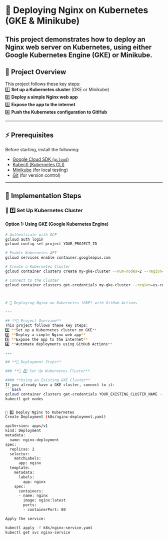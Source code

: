 # 🚀 Deploying Nginx on Kubernetes (GKE & Minikube)  

This project demonstrates how to **deploy an Nginx web server on Kubernetes**, using either **Google Kubernetes Engine (GKE)** or **Minikube**.  
---

## **🎯 Project Overview**  
This project follows these key steps:  
1️⃣ **Set up a Kubernetes cluster** (GKE or Minikube)  
2️⃣ **Deploy a simple Nginx web app**  
3️⃣ **Expose the app to the internet**  
4️⃣ **Push the Kubernetes configuration to GitHub**  

---

## **⚡ Prerequisites**  
Before starting, install the following:  
- [Google Cloud SDK (`gcloud`)](https://cloud.google.com/sdk/docs/install)  
- [Kubectl (Kubernetes CLI)](https://kubernetes.io/docs/tasks/tools/)  
- [Minikube](https://minikube.sigs.k8s.io/docs/start/) (for local testing)  
- [Git](https://git-scm.com/downloads) (for version control)  

---

## **🚀 Implementation Steps**  

### **🔹 1️⃣ Set Up Kubernetes Cluster**  

#### **Option 1: Using GKE (Google Kubernetes Engine)**  
```bash
# Authenticate with GCP  
gcloud auth login  
gcloud config set project YOUR_PROJECT_ID  

# Enable Kubernetes API  
gcloud services enable container.googleapis.com  

# Create a Kubernetes Cluster  
gcloud container clusters create my-gke-cluster --num-nodes=2 --region=us-central1  

# Connect to the Cluster  
gcloud container clusters get-credentials my-gke-cluster --region=us-central1  



# 🚀 Deploying Nginx on Kubernetes (GKE) with GitHub Actions  

---

## **📌 Project Overview**  
This project follows these key steps:  
1️⃣ **Set up a Kubernetes cluster on GKE**  
2️⃣ **Deploy a simple Nginx web app**  
3️⃣ **Expose the app to the internet**  
4️⃣ **Automate deployments using GitHub Actions**  

---

## **🚀 Deployment Steps**  

### **🔹 1️⃣ Set Up Kubernetes Cluster**  

#### **Using an Existing GKE Cluster**  
If you already have a GKE cluster, connect to it:  
```bash
gcloud container clusters get-credentials YOUR_EXISTING_CLUSTER_NAME --region=YOUR_CLUSTER_REGION
kubectl get nodes


🔹 2️⃣ Deploy Nginx to Kubernetes
Create Deployment (k8s/nginx-deployment.yaml)

apiVersion: apps/v1
kind: Deployment
metadata:
  name: nginx-deployment
spec:
  replicas: 2
  selector:
    matchLabels:
      app: nginx
  template:
    metadata:
      labels:
        app: nginx
    spec:
      containers:
      - name: nginx
        image: nginx:latest
        ports:
        - containerPort: 80

Apply the service:

kubectl apply -f k8s/nginx-service.yaml
kubectl get svc nginx-service

